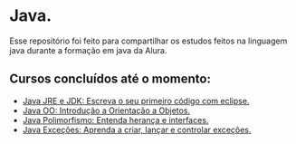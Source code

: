 # Java. 
Esse repositório foi feito para compartilhar os estudos
 feitos na linguagem java durante a formação em java da Alura.

## Cursos concluídos até o momento:

- [Java JRE e JDK: Escreva o seu primeiro código com eclipse.](https://github.com/guilhermag/java-jre-e-jdk/tree/master/java-jre-e-jdk)
- [Java OO: Introdução a Orientação a Objetos.](https://github.com/guilhermag/java-jre-e-jdk/tree/master/java-oo-introducao-a-oo)
- [Java Polimorfismo: Entenda herança e interfaces.](https://github.com/guilhermag/java-jre-e-jdk/tree/master/java-polimorfismo-heranca/src)
- [Java Exceções: Aprenda a criar, lançar e controlar exceções.](https://github.com/guilhermag/java-jre-e-jdk/tree/master/java-excecoes/src)
